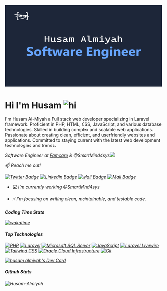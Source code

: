 <img src="https://raw.githubusercontent.com/Husam-Almiyah/Husam-Almiyah/master/%E2%80%8F%E2%80%8Fdefault-image%20.png">

# Hi I'm Husam <img src="https://user-images.githubusercontent.com/1303154/88677602-1635ba80-d120-11ea-84d8-d263ba5fc3c0.gif" width="28px" height="28px" alt="hi">

I'm Husam Al-Miyah a Full stack web developer specializing in Laravel framework. Proficient in PHP, HTML, CSS, JavaScript, and various database technologies. Skilled in building complex and scalable web applications. Passionate about creating clean, efficient, and userfriendly websites and applications. Committed to staying current with the latest web development technologies and trends.

<!-- <p align="left"> <img src="https://komarev.com/ghpvc/?username=Husam-Almiyah&label=Profile%20views&color=0e75b6&style=flat" alt="Husam-Almiyah" /> </p> -->
<p><em>Software Engineer at <a href="https://famcare.app/">Famcare</a> & @SmartMind4sys<img src="https://media.giphy.com/media/bGgsc5mWoryfgKBx1u/giphy.gif" width="30">

:mailbox: Reach me out!

[![Twitter Badge](https://img.shields.io/badge/-@Husam_Almiyah-1ca0f1?style=flat&labelColor=1ca0f1&logo=twitter&logoColor=white&link=https://twitter.com/Husam_Almiyah)](https://twitter.com/Husam_Almiyah) [![Linkedin Badge](https://img.shields.io/badge/-Husam-0e76a8?style=flat&labelColor=0e76a8&logo=linkedin&logoColor=white)](https://www.linkedin.com/in/husam-almiyah/) [![Mail Badge](https://img.shields.io/badge/-@Husam_almiyah-e84393?style=flat&labelColor=e84393&logo=instagram&logoColor=white)](https://www.instagram.com/husam_almiyah/) [![Mail Badge](https://img.shields.io/badge/-Husam-c0392b?style=flat&labelColor=c0392b&logo=gmail&logoColor=white)](mailto:husamalmiyah@gmail.com)


- :computer: I’m currently working @SmartMind4sys
<!--- 📫 Most used line of code `git commit -m "Initial Commit"`-->
- ⚡ I’m focusing on writing clean, maintainable, and testable code.
<!--- 🔭 How to reach me: husamalmiyah@gmail.com.-->
<!--- 😄 Fun fact: I play games and go to the GYM very often.-->

#### Coding Time Stats

<!--START_SECTION:waka-->
[![wakatime](https://wakatime.com/badge/user/25af4e33-0098-4eb4-95eb-124487d9f369.svg)](https://wakatime.com/@25af4e33-0098-4eb4-95eb-124487d9f369)
<!--END_SECTION:waka-->
#### Top Technologies

[![PHP](https://img.shields.io/badge/PHP-777BB4?style=for-the-badge&logo=php&logoColor=white)](https://www.php.net/)
[![Laravel](https://img.shields.io/badge/Laravel-FF2D20?style=for-the-badge&logo=laravel&logoColor=white)](https://laravel.com/)
[![Microsoft SQL Server](https://img.shields.io/badge/SQL_Server-CC2927?style=for-the-badge&logo=microsoft-sql-server&logoColor=white)](https://www.microsoft.com/en-us/sql-server)
[![JavaScript](https://img.shields.io/badge/JavaScript-F7DF1E?style=for-the-badge&logo=javascript&logoColor=black)](https://developer.mozilla.org/en-US/docs/Web/JavaScript)
[![Laravel Livewire](https://img.shields.io/badge/%20Livewire-FF2D20?style=for-the-badge&logo=laravel&logoColor=white)](https://laravel-livewire.com/)
[![Tailwind CSS](https://img.shields.io/badge/Tailwind_CSS-38B2AC?style=for-the-badge&logo=tailwind-css&logoColor=white)](https://tailwindcss.com/)
[![Oracle Cloud Infrastructure](https://img.shields.io/badge/Oracle_Cloud_Infrastructure-F80000?style=for-the-badge&logo=oracle&logoColor=white)](https://www.oracle.com/cloud/)
[![Git](https://img.shields.io/badge/Git-F05032?style=for-the-badge&logo=git&logoColor=white)](https://git-scm.com/)

<!-- <p align="left"> <a href="https://github.com/ryo-ma/github-profile-trophy"><img src="https://github-profile-trophy.vercel.app/?username=Husam-Almiyah" alt="watheqalshowaiter" /></a> </p> -->

<!--<a href="https://app.daily.dev/husam_almiyah"><img src="https://github.com/Husam-Almiyah/Husam-Almiyah/blob/master/devcard.svg" width="400" alt="husam almiyah's Dev Card"/></a>-->
<a href="https://app.daily.dev/husam_almiyah"><img src="https://api.daily.dev/devcards/be0145578940423aaafaa461b236153e.png?r=ia9" width="400" alt="husam almiyah's Dev Card"/></a>
<!--<a href="https://app.daily.dev/husam_almiyah"><img src="https://api.daily.dev/devcards/v2/tzm5Q0glpyJUmUqhQyGFx.png?type=default&r=rns" width="356" alt="husam almiyah's Dev Card"/></a>-->

#### Github Stats
<!-- [![Husam's GitHub stats](https://github-readme-stats.vercel.app/api?username=Husam-Almiyah&theme=tokyonight)](https://github.com/anuraghazra/github-readme-stats)-->

<!-- <p><img align="left" src="https://github-readme-stats.vercel.app/api/top-langs?username=Husam-Almiyah&show_icons=true&theme=tokyonight&locale=en&layout=compact" alt="Husam-Almiyah" /></p>-->
 <p><img align="center" src="https://github-readme-streak-stats.herokuapp.com/?user=Husam-Almiyah&theme=tokyonight" alt="Husam-Almiyah" /></p> 
